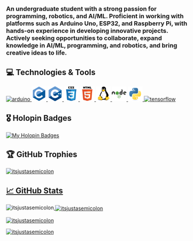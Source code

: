 <h3 align="left">An undergraduate student with a strong passion for programming, robotics, and AI/ML. Proficient in working with platforms such as Arduino Uno, ESP32, and Raspberry Pi, with hands-on experience in developing innovative projects. Actively seeking opportunities to collaborate, expand knowledge in AI/ML, programming, and robotics, and bring creative ideas to life.</h3>

## 💻 Technologies & Tools</h3>
<p align="left"> <a href="https://www.arduino.cc/" target="_blank" rel="noreferrer"> <img src="https://cdn.worldvectorlogo.com/logos/arduino-1.svg" alt="arduino" width="40" height="40"/> </a> <a href="https://www.cprogramming.com/" target="_blank" rel="noreferrer"> <img src="https://raw.githubusercontent.com/devicons/devicon/master/icons/c/c-original.svg" alt="c" width="40" height="40"/> </a> <a href="https://www.w3schools.com/cpp/" target="_blank" rel="noreferrer"> <img src="https://raw.githubusercontent.com/devicons/devicon/master/icons/cplusplus/cplusplus-original.svg" alt="cplusplus" width="40" height="40"/> </a> <a href="https://www.w3schools.com/css/" target="_blank" rel="noreferrer"> <img src="https://raw.githubusercontent.com/devicons/devicon/master/icons/css3/css3-original-wordmark.svg" alt="css3" width="40" height="40"/> </a> <a href="https://www.w3.org/html/" target="_blank" rel="noreferrer"> <img src="https://raw.githubusercontent.com/devicons/devicon/master/icons/html5/html5-original-wordmark.svg" alt="html5" width="40" height="40"/> </a> <a href="https://www.linux.org/" target="_blank" rel="noreferrer"> <img src="https://raw.githubusercontent.com/devicons/devicon/master/icons/linux/linux-original.svg" alt="linux" width="40" height="40"/> </a> <a href="https://nodejs.org" target="_blank" rel="noreferrer"> <img src="https://raw.githubusercontent.com/devicons/devicon/master/icons/nodejs/nodejs-original-wordmark.svg" alt="nodejs" width="40" height="40"/> </a> <a href="https://www.python.org" target="_blank" rel="noreferrer"> <img src="https://raw.githubusercontent.com/devicons/devicon/master/icons/python/python-original.svg" alt="python" width="40" height="40"/> </a> <a href="https://www.tensorflow.org" target="_blank" rel="noreferrer"> <img src="https://www.vectorlogo.zone/logos/tensorflow/tensorflow-icon.svg" alt="tensorflow" width="40" height="40"/> </a> </p>


## 🎖️ Holopin Badges
[![My Holopin Badges](https://holopin.me/dassohamofficial)](https://holopin.io/@dassohamofficial)

## 🏆 GitHub Trophies
<a href="https://github.com/ryo-ma/github-profile-trophy"><img src="https://github-profile-trophy.vercel.app/?username=itsjustasemicolon&theme=onedark" alt="itsjustasemicolon" />



## 📈 GitHub Stats
<p><img align="left" src="https://github-readme-stats.vercel.app/api/top-langs?username=itsjustasemicolon&show_icons=true&locale=en&layout=compact&theme=dark" alt="itsjustasemicolon" /></p>

<p>&nbsp;<img align="center" src="https://github-readme-stats.vercel.app/api?username=itsjustasemicolon&show_icons=true&locale=en&theme=dark" alt="itsjustasemicolon" /></p>

<p><img align="center" src="https://github-readme-streak-stats.herokuapp.com/?user=itsjustasemicolon&theme=dark" alt="itsjustasemicolon" /></p>

<p align="left"> <img src="https://komarev.com/ghpvc/?username=itsjustasemicolon&label=Profile%20views&color=0e75b6&style=flat" alt="itsjustasemicolon" /> </p>

